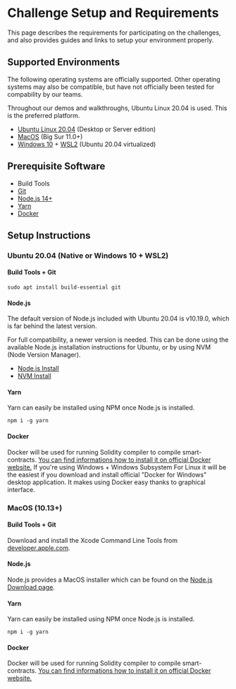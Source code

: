 # Challenge Setup and Requirements

This page describes the requirements for participating on the challenges, and also provides guides and links to setup your environment properly.

## Supported Environments

The following operating systems are officially supported. Other operating systems may also be compatible, but have not officially been tested for compability by our teams.

Throughout our demos and walkthroughs, Ubuntu Linux 20.04 is used. This is the preferred platform.

- [Ubuntu Linux 20.04](https://ubuntu.com/) (Desktop or Server edition)
- [MacOS](https://www.apple.com/macos/) (Big Sur 11.0+)
- [Windows 10](https://www.microsoft.com/en-us/windows) + [WSL2](https://docs.microsoft.com/en-us/windows/wsl/about) (Ubuntu 20.04 virtualized)

## Prerequisite Software
- Build Tools
- [Git](https://git-scm.com/)
- [Node.js 14+](https://nodejs.org/en/)
- [Yarn](https://classic.yarnpkg.com/lang/en/)
- [Docker](https://docs.docker.com/get-docker/)

## Setup Instructions

### Ubuntu 20.04 (Native or Windows 10 + WSL2)

#### Build Tools + Git

```
sudo apt install build-essential git
```

#### Node.js

The default version of Node.js included with Ubuntu 20.04 is v10.19.0, which is far behind the latest version.

For full compatibility, a newer version is needed. This can be done using the available Node.js installation instructions for Ubuntu, or by using NVM (Node Version Manager).

- [Node.js Install](https://github.com/nodesource/distributions/blob/master/README.md#debinstall)
- [NVM Install](https://github.com/nvm-sh/nvm#installing-and-updating)

#### Yarn

Yarn can easily be installed using NPM once Node.js is installed.

```
npm i -g yarn
```

#### Docker

Docker will be used for running Solidity compiler to compile smart-contracts. [You can find informations how to install it on official Docker website.](https://docs.docker.com/get-docker/) If you're using Windows + Windows Subsystem For Linux it will be the easiest if you download and install official "Docker for Windows" desktop application. It makes using Docker easy thanks to graphical interface.

### MacOS (10.13+)

#### Build Tools + Git

Download and install the Xcode Command Line Tools from [developer.apple.com](https://developer.apple.com/library/archive/technotes/tn2339/).

#### Node.js

Node.js provides a MacOS installer which can be found on the [Node.js Download page](https://nodejs.org/en/download/).

#### Yarn

Yarn can easily be installed using NPM once Node.js is installed.

```
npm i -g yarn
```

#### Docker

Docker will be used for running Solidity compiler to compile smart-contracts. [You can find informations how to install it on official Docker website.](https://docs.docker.com/get-docker/)

